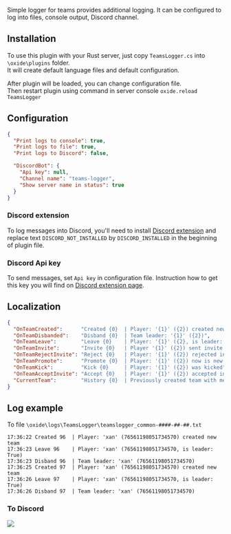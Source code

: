 Simple logger for teams provides additional logging. It can be configured to log into files, console output, Discord channel.

## Installation
To use this plugin with your Rust server, just copy `TeamsLogger.cs` into `\oxide\plugins` folder.  
It will create default language files and default configuration.

After plugin will be loaded, you can change configuration file.  
Then restart plugin using command in server console `oxide.reload TeamsLogger`

## Configuration
```JSON
{
  "Print logs to console": true,
  "Print logs to file": true,
  "Print logs to Discord": false,

  "DiscordBot": {
    "Api key": null,
    "Channel name": "teams-logger",
    "Show server name in status": true
  }
}
``` 

### Discord extension
To log messages into Discord, you'll need to install [Discord extension](https://umod.org/extensions/discord) and replace text `DISCORD_NOT_INSTALLED` by `DISCORD_INSTALLED` in the beginning of plugin file. 

### Discord Api key
To send messages, set `Api key` in configuration file. Instruction how to get this key you will find on [Discord extension page](https://umod.org/extensions/discord#getting-your-api-key).

## Localization
```JSON
{
  "OnTeamCreated":      "Created {0}  | Player: '{1}' ({2}) created new team",
  "OnTeamDisbanded":    "Disband {0}  | Team leader: '{1}' ({2})",
  "OnTeamLeave":        "Leave {0}    | Player: '{1}' ({2}, is leader: {3})",
  "OnTeamInvite":       "Invite {0}   | Player '{1}' ({2}) sent invite to '{3}' (4)",
  "OnTeamRejectInvite": "Reject {0}   | Player: '{1}' ({2}) rejected invite",
  "OnTeamPromote":      "Promote {0}  | Player: '{1}' ({2}) now is new leader",
  "OnTeamKick":         "Kick {0}     | Player: '{1}' ({2}) was kicked",
  "OnTeamAcceptInvite": "Accept {0}   | Player: '{1}' ({2}) accepted invite",
  "CurrentTeam":        "History {0}  | Previously created team with members: {1}"
}
```
## Log example
To file `\oxide\logs\TeamsLogger\teamslogger_common-####-##-##.txt`
```
17:36:22 Created 96  | Player: 'xan' (76561198051734570) created new team
17:36:23 Leave 96    | Player: 'xan' (76561198051734570, is leader: True)
17:36:23 Disband 96  | Team leader: 'xan' (76561198051734570)
17:36:25 Created 97  | Player: 'xan' (76561198051734570) created new team
17:36:26 Leave 97    | Player: 'xan' (76561198051734570, is leader: True)
17:36:26 Disband 97  | Team leader: 'xan' (76561198051734570)
```
### To Discord
![](https://i.imgur.com/VohQkDJ.png)